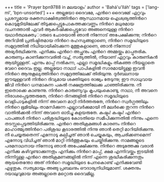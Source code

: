 +++
title = 'Prayer bpn9788 in മലയാളം'
author = 'Bahá'u'lláh'
tags = ['lang-ml', 'bpn-unsorted']
+++
അല്ലയോ ദൈവമേ, എന്‍റെ ദൈവമേ! ഏറ്റവും പ്രശസ്തമായ രക്തസാക്ഷിത്വത്തിന്‍റെ ആസ്ഥാനമായ ഐശ്വര്യത്തിന്‍റെ കൊടുമുടിയിലേക്ക് തിടുക്കപ്പെട്ടുപോകത്തക്കവണ്ണം നിന്‍റെ മധുരമായ വചനത്താല്‍ ഏവര്‍ ആകര്‍ഷിക്കപ്പെട്ടുവോ അങ്ങനെയുള്ള നിന്‍റെ യഥാര്‍ത്ഥഭക്തډാരുടെ ചോരയാല്‍ ഞാന്‍ നിന്നോട് അപേക്ഷിക്കുന്നു; നിന്‍റെ അറിവില്‍ പ്രതിഷ്ഠിതമായ നിന്‍റെ രഹസ്യങ്ങളാണെ, നിന്‍റെ സമൃദ്ധിയുടെ സമുദ്രത്തില്‍ നിധിയായികിടക്കുന്ന മുത്തുകളാണെ, ഞാന്‍ നിന്നോട് അഭ്യര്‍ത്ഥിക്കുന്നു. എനിക്കും എന്‍റെ അച്ഛനും എന്‍റെ അമ്മയ്ക്കും മാപ്പുതരിക. കാരുണ്യം കാണിക്കുന്നവരില്‍ വച്ച്, സത്യത്തില്‍, നീയാണ് ഏറ്റവും കാരുണികന്‍ ആയിട്ടുള്ളത്. എന്നും മാപ്പ് നല്‍കുന്ന, എല്ലാ സമൃദ്ധികളും തികഞ്ഞ നീയല്ലാതെ വേറെ ദൈവം ഇല്ല.
അല്ലയോ നാഥാ! പാപികളില്‍ സാരമായിട്ടുള്ള ഇവന്‍ നിന്‍റെ ആനുകൂല്യത്തിന്‍റെ സമുദ്രത്തിലേക്ക് തിരിയുന്നു. ദുര്‍ബലനായ ഈയുള്ളവന്‍ നിന്‍റെ ദിവ്യമായ ശക്തിയുടെ രാജ്യം തേടുന്നു; ഈ സാധുവായ ജീവി നിന്‍റെ ധനമാകുന്ന പകല്‍ നക്ഷത്രത്തിലേക്കു ചാഞ്ഞിരിക്കുന്നു. നീ ഇതൊക്കെ കാണുന്നു. നിന്‍റെ കാരുണ്യവും കൃപയുംകൊണ്ടു, നാഥാ, നീ അവനെ നിരാശപ്പെടുത്തരുതേ, നിന്‍റെ ദിനങ്ങളില്‍ നിന്‍റെ സമൃദ്ധിയുടെ വെളിപാടുകളില്‍ നിന്ന് അവനെ മാറ്റി നിര്‍ത്തരുതേ, നിന്‍റെ സ്വര്‍ഗ്ഗത്തിലും നിന്‍റെ ഭൂമിയിലും താമസിക്കുന്ന എല്ലാവര്‍ക്കുമായി നീ മലര്‍ക്കെ തുറന്ന നിന്‍റെ വാതില്‍ക്കല്‍ നിന്ന് അവനെ ഓടിച്ചു കളയരുതേ.
കഷ്ടം! കഷ്ടം! എന്‍റെ പാപങ്ങള്‍ നിന്‍റെ പരിശുദ്ധിയുടെ കോടതിയെ സമീപിക്കുന്നതില്‍ നിന്നും എന്നെ തടസ്സപ്പെടുത്തിയിരിക്കുന്നു. എന്‍റെ അതിക്രമങ്ങള്‍ കാരണം നിന്‍റെ മാഹാത്മ്യത്തിന്‍റെ പരിശുദ്ധ കൂടാരത്തില്‍ നിന്നു ഞാന്‍ തെറ്റി മാറിയിരിക്കുന്നു. നീ ചെയ്യരുതെന്ന് എന്നോടു കല്പിച്ചത് ഞാന്‍ ചെയ്യുകയും, ആചരിക്കണമെന്ന് എന്നോടു വിധിച്ചത് ഞാന്‍ മാറ്റി നിര്‍ത്തുകയും ചെയ്തിരിക്കുന്നു.
നാമങ്ങളുടെ പരമനാഥനായ നിന്നോടു ഞാന്‍ അപേക്ഷിക്കുന്നു. നിന്‍റെ അടുത്തേക്കു വരാന്‍ എനിക്കു കഴിവുണ്ടാക്കുന്നതും എനിക്കും നിന്‍റെ മാപ്പ്, ക്ഷമ എന്നിവയ്ക്കും ഇടയില്‍ നിന്നിട്ടുള്ള എന്‍റെ അതിക്രമണങ്ങളില്‍ നിന്ന് എന്നെ ശുദ്ധീകരിക്കുന്നതും ആയതെന്തോ അത് നിന്‍റെ സമൃദ്ധിയുടെ പേനകൊണ്ട് എനിക്കുവേണ്ടി എഴുതുക.
സത്യമായും അങ്ങു പ്രബലനും ഔദാര്യനിധിയുമാണ്. ശക്തനും ദയാലുവുമായ അങ്ങല്ലാതെ മറ്റൊരു ദൈവമില്ല.
